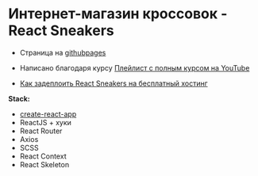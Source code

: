 # Интернет-магазин кроссовок - **React Sneakers**

- Страница на [githubpages](https://ko2doo.github.io/react-sneakers/)

- Написано благодаря курсу [Плейлист с полным курсом на YouTube](https://www.youtube.com/watch?v=ptiom4YWqoE&list=PL0FGkDGJQjJEos_0yVkbKjsQ9zGVy3dG7)
- [Как задеплоить React Sneakers на бесплатный хостинг](https://www.youtube.com/watch?v=-pJN9faoa8E&t=1951s)

**Stack:**

- [create-react-app](https://create-react-app.dev/docs/getting-started)
- ReactJS + хуки
- React Router
- Axios
- SCSS
- React Context
- React Skeleton
